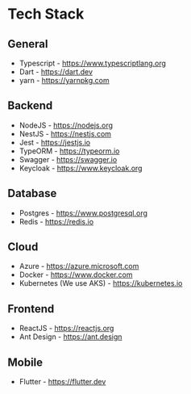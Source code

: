 # Tech Stack

## General
- Typescript - https://www.typescriptlang.org
- Dart - https://dart.dev
- yarn - https://yarnpkg.com

## Backend
- NodeJS - https://nodejs.org
- NestJS - https://nestjs.com
- Jest - https://jestjs.io
- TypeORM - https://typeorm.io
- Swagger - https://swagger.io
- Keycloak - https://www.keycloak.org

## Database
- Postgres - https://www.postgresql.org
- Redis - https://redis.io

## Cloud
- Azure - https://azure.microsoft.com
- Docker - https://www.docker.com
- Kubernetes (We use AKS) - https://kubernetes.io

## Frontend
- ReactJS - https://reactjs.org
- Ant Design - https://ant.design

## Mobile
- Flutter - https://flutter.dev
